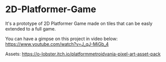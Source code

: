 # 2D-Platformer-Game
It's a prototype of 2D Platformer Game made on tiles that can be easly extended to a full game.

You can have a gimpse on this project in video below:
https://www.youtube.com/watch?v=J_qJ-MiGb_4

Assets:
https://o-lobster.itch.io/platformmetroidvania-pixel-art-asset-pack
